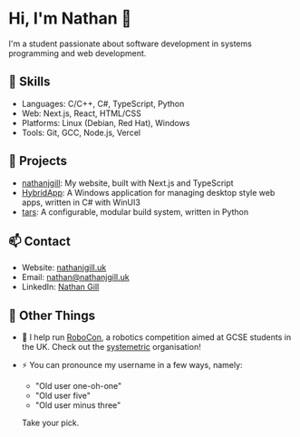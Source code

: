 # Hi, I'm Nathan 👋

I'm a student passionate about software development in systems programming and web development.

## 🔧 Skills

- Languages: C/C++, C#, TypeScript, Python
- Web: Next.js, React, HTML/CSS
- Platforms: Linux (Debian, Red Hat), Windows
- Tools: Git, GCC, Node.js, Vercel

## 📂 Projects

- [nathanjgill](https://github.com/OldUser101/nathanjgill): My website, built with Next.js and TypeScript
- [HybridApp](https://github.com/OldUser101/HybridApp): A Windows application for managing desktop style web apps, written in C# with WinUI3
- [tars](https://github.com/OldUser101/tars): A configurable, modular build system, written in Python

## 📫 Contact

- Website: [nathanjgill.uk](https://nathanjgill.uk)
- Email: [nathan@nathanjgill.uk](mailto:nathan@nathanjgill.uk)
- LinkedIn: [Nathan Gill](https://www.linkedin.com/in/nathan-gill-olduser101)

## 🧩 Other Things

- 🤖 I help run [RoboCon](https://robocon.uk), a robotics competition aimed at GCSE students in the UK. Check out the [systemetric](https://github.com/systemetric) organisation!

- ⚡ You can pronounce my username in a few ways, namely:
  - "Old user one-oh-one"
  - "Old user five"
  - "Old user minus three"

  Take your pick.
